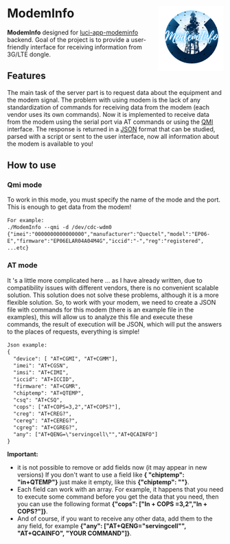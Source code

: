 # ModemInfo <img src="https://github.com/Kodo-kakaku/ModemInfo/blob/main/image/logo.png" align='right' width="30%">
**ModemInfo** designed for 
<a href="https://github.com/koshev-msk/modemfeed/tree/master/luci/applications/luci-app-modeminfo">luci-app-modeminfo</a>
backend. Goal of the project is to provide a user-friendly interface for receiving information from 3G/LTE dongle.

## Features
The main task of the server part is to request data about the equipment and the modem signal. The problem with using modem is the lack of any standardization of commands for receiving data from the modem (each vendor uses its own commands). Now it is implemented to receive data from the modem using the serial port via AT commands or using the [QMI](https://en.wikipedia.org/wiki/Qualcomm_MSM_Interface) interface. The response is returned in a [JSON](https://www.json.org/json-en.html) format that can be studied, parsed with a script or sent to the user interface, now all information about the modem is available to you!

## How to use
### Qmi mode
To work in this mode, you must specify the name of the mode and the port. This is enough to get data from the modem!
```
For example:
./ModemInfo --qmi -d /dev/cdc-wdm0
{"imei":"0000000000000000","manufacturer":"Quectel","model":"EP06-E","firmware":"EP06ELAR04A04M4G","iccid":"-","reg":"registered", ...etc}
```
### AT mode
It 's a little more complicated here ... as I have already written, due to compatibility issues with different vendors, there is no convenient scalable solution. This solution does not solve these problems, although it is a more flexible solution. So, to work with your modem, we need to create a JSON file with commands for this modem (there is an example file in the examples), this will allow us to analyze this file and execute these commands, the result of execution will be JSON, which will put the answers to the places of requests, everything is simple!
```
Json example:
{
  "device": [ "AT+CGMI", "AT+CGMM"],
  "imei": "AT+CGSN",
  "imsi": "AT+CIMI",
  "iccid": "AT+ICCID",
  "firmware": "AT+CGMR",
  "chiptemp": "AT+QTEMP",
  "csq": "AT+CSQ",
  "cops": ["AT+COPS=3,2","AT+COPS?"],
  "creg": "AT+CREG?",
  "cereg": "AT+CEREG?",
  "cgreg": "AT+CGREG?",
  "any": ["AT+QENG=\"servingcell\"","AT+QCAINFO"]
}
```
**Important:** 
- it is not possible to remove or add fields now (it may appear in new versions) 
If you don't want to use a field like **{ "chiptemp": "in+QTEMP"}** just make it empty, like this **{"chiptemp": ""}**. 
- Each field can work with an array. For example, it happens that you need to execute some command before you get the data that you need, then you can use the following format **{"cops": ["In + COPS =3,2","In + COPS?"]}**. 
- And of course, if you want to receive any other data, add them to the any field, for example **{"any": ["AT+QENG=\"servingcell\"", "AT+QCAINFO", "YOUR COMMAND"]}**.
